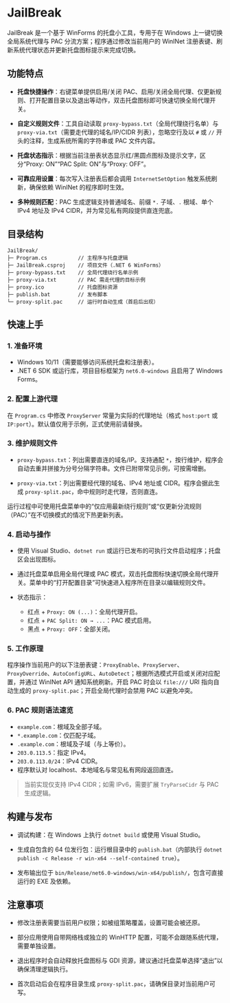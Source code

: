 # JailBreak

JailBreak 是一个基于 WinForms 的托盘小工具，专用于在 Windows 上一键切换全局系统代理与 PAC 分流方案；程序通过修改当前用户的 WinINet 注册表键、刷新系统代理状态并更新托盘图标提示来完成切换。



## 功能特点

- **托盘快捷操作**：右键菜单提供启用/关闭 PAC、启用/关闭全局代理、仅更新规则、打开配置目录以及退出等动作，双击托盘图标即可快速切换全局代理开关。



- **自定义规则文件**：工具自动读取 `proxy-bypass.txt`（全局代理绕行名单）与 `proxy-via.txt`（需要走代理的域名/IP/CIDR 列表），忽略空行及以 `#` 或 `//` 开头的注释，生成系统所需的字符串或 PAC 文件内容。



- **托盘状态指示**：根据当前注册表状态显示红/黑圆点图标及提示文字，区分“Proxy: ON”“PAC Split: ON”与“Proxy: OFF”。



- **可靠应用设置**：每次写入注册表后都会调用 `InternetSetOption` 触发系统刷新，确保依赖 WinINet 的程序即时生效。



- **多种规则匹配**：PAC 生成逻辑支持普通域名、前缀 `*.` 子域、`.` 根域、单个 IPv4 地址及 IPv4 CIDR，并为常见私有网段提供直连兜底。



## 目录结构

```
JailBreak/
├─ Program.cs          // 主程序与托盘逻辑
├─ JailBreak.csproj    // 项目文件（.NET 6 WinForms）
├─ proxy-bypass.txt    // 全局代理绕行名单示例
├─ proxy-via.txt       // PAC 需走代理的目标示例
├─ proxy.ico           // 托盘图标资源
├─ publish.bat         // 发布脚本
└─ proxy-split.pac     // 运行时自动生成（首启后出现）
```

## 快速上手

### 1. 准备环境

- Windows 10/11（需要能够访问系统托盘和注册表）。
- .NET 6 SDK 或运行库，项目目标框架为 `net6.0-windows` 且启用了 Windows Forms。



### 2. 配置上游代理

在 `Program.cs` 中修改 `ProxyServer` 常量为实际的代理地址（格式 `host:port` 或 `IP:port`）。默认值仅用于示例，正式使用前请替换。



### 3. 维护规则文件

- `proxy-bypass.txt`：列出需要直连的域名/IP。支持通配 `*`，按行维护，程序会自动去重并拼接为分号分隔字符串。文件已附带常见示例，可按需增删。



- `proxy-via.txt`：列出需要经代理的域名、IPv4 地址或 CIDR。程序会据此生成 `proxy-split.pac`，命中规则时走代理，否则直连。



运行过程中可使用托盘菜单中的“仅应用最新绕行规则”或“仅更新分流规则（PAC）”在不切换模式的情况下热更新列表。



### 4. 启动与操作

- 使用 Visual Studio、`dotnet run` 或运行已发布的可执行文件启动程序；托盘区会出现图标。
- 通过托盘菜单启用全局代理或 PAC 模式，双击托盘图标快速切换全局代理开关。菜单中的“打开配置目录”可快速进入程序所在目录以编辑规则文件。



- 状态指示：
  - 红点 + `Proxy: ON (...)`：全局代理开启。
  - 红点 + `PAC Split: ON → ...`：PAC 模式启用。
  - 黑点 + `Proxy: OFF`：全部关闭。



### 5. 工作原理

程序操作当前用户的以下注册表键：`ProxyEnable`、`ProxyServer`、`ProxyOverride`、`AutoConfigURL`、`AutoDetect`；根据所选模式开启或关闭对应配置，并通过 WinINet API 通知系统刷新。开启 PAC 时会以 `file:///` URI 指向自动生成的 `proxy-split.pac`；开启全局代理时会禁用 PAC 以避免冲突。



### 6. PAC 规则语法速览

- `example.com`：根域及全部子域。
- `*.example.com`：仅匹配子域。
- `.example.com`：根域及子域（与上等价）。
- `203.0.113.5`：指定 IPv4。
- `203.0.113.0/24`：IPv4 CIDR。
- 程序默认对 localhost、本地域名与常见私有网段返回直连。



> 当前实现仅支持 IPv4 CIDR；如需 IPv6，需要扩展 `TryParseCidr` 与 PAC 生成逻辑。



## 构建与发布

- 调试构建：在 Windows 上执行 `dotnet build` 或使用 Visual Studio。
- 生成自包含的 64 位发行包：运行根目录中的 `publish.bat`（内部执行 `dotnet publish -c Release -r win-x64 --self-contained true`）。



- 发布输出位于 `bin/Release/net6.0-windows/win-x64/publish/`，包含可直接运行的 EXE 及依赖。

## 注意事项

- 修改注册表需要当前用户权限；如被组策略覆盖，设置可能会被还原。


- 部分应用使用自带网络栈或独立的 WinHTTP 配置，可能不会跟随系统代理，需要单独设置。


- 退出程序时会自动释放托盘图标与 GDI 资源，建议通过托盘菜单选择“退出”以确保清理逻辑执行。


- 首次启动后会在程序目录生成 `proxy-split.pac`，请确保目录对当前用户可写。


